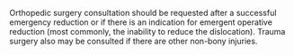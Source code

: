 Orthopedic surgery consultation should be requested after a successful emergency reduction or if there is an indication for emergent operative reduction (most commonly, the inability to reduce the dislocation). Trauma surgery also may be consulted if there are other non-bony injuries.